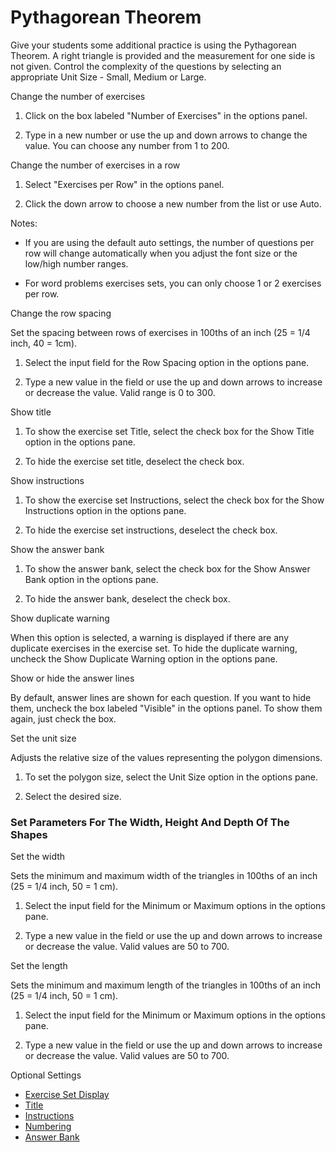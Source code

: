 # Pythagorean Theorem

Give your students some additional practice is using the Pythagorean Theorem. A right triangle is provided and the measurement for one side is not given. Control the complexity of the questions by selecting an appropriate Unit Size - Small, Medium or Large.

Change the number of exercises

1. Click on the box labeled "Number of Exercises" in the options panel.

2. Type in a new number or use the up and down arrows to change the value. You can choose any number from 1 to 200.

Change the number of exercises in a row

1. Select "Exercises per Row" in the options panel.

2. Click the down arrow to choose a new number from the list or use Auto.

Notes:

- If you are using the default auto settings, the number of questions per row will change automatically when you adjust the font size or the low/high number ranges.

- For word problems exercises sets, you can only choose 1 or 2 exercises per row.

Change the row spacing

Set the spacing between rows of exercises in 100ths of an inch (25 = 1/4 inch, 40 = 1cm).

1. Select the input field for the Row Spacing option in the options pane.

2. Type a new value in the field or use the up and down arrows to increase or decrease the value. Valid range is 0 to 300.

Show title

1. To show the exercise set Title, select the check box for the Show Title option in the options pane.

2. To hide the exercise set title, deselect the check box.

Show instructions

1. To show the exercise set Instructions, select the check box for the Show Instructions option in the options pane.

2. To hide the exercise set instructions, deselect the check box.

Show the answer bank

1. To show the answer bank, select the check box for the Show Answer Bank option in the options pane.

2. To hide the answer bank, deselect the check box.

Show duplicate warning

When this option is selected, a warning is displayed if there are any duplicate exercises in the exercise set. To hide the duplicate warning, uncheck the Show Duplicate Warning option in the options pane.

Show or hide the answer lines

By default, answer lines are shown for each question. If you want to hide them, uncheck the box labeled "Visible" in the options panel. To show them again, just check the box.

Set the unit size

Adjusts the relative size of the values representing the polygon dimensions.

1. To set the polygon size, select the Unit Size option in the options pane.

2. Select the desired size.
### Set Parameters For The Width, Height And Depth Of The Shapes
Set the width

Sets the minimum and maximum width of the triangles in 100ths of an inch (25 = 1/4 inch, 50 = 1 cm).

1. Select the input field for the Minimum or Maximum options in the options pane.

2. Type a new value in the field or use the up and down arrows to increase or decrease the value. Valid values are 50 to 700.

Set the length

Sets the minimum and maximum length of the triangles in 100ths of an inch (25 = 1/4 inch, 50 = 1 cm).

1. Select the input field for the Minimum or Maximum options in the options pane.

2. Type a new value in the field or use the up and down arrows to increase or decrease the value. Valid values are 50 to 700.

Optional Settings

- [Exercise Set Display](../../options/exercise-set-display-options.md)
- [Title](../../options/title-display-options.md)
- [Instructions](../../options/instructions-display-options.md)
- [Numbering](../../options/numbering-display-options.md)
- [Answer Bank](../../options/answer-bank-display-options.md)